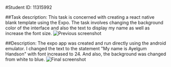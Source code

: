 #Student ID: 11315992

##Task description:
This task is concerned with creating a react native blank template using the Expo.
The task involves changing the background color of the interface and also the text to display my name as well as increase the font size.
![Previous screenshot](<Screenshot (307).png>)

##Description:
The expo app was created and run directly using the android emulator.
I changed the <view> text to the statement "My name is Ayelgum Handson" with font increased to 24.
And also, the background was changed from white to blue.
![Final screenshot](<Screenshot (308).png>)
